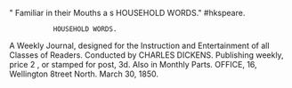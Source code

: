 "   Familiar in their Mouths a s HOUSEHOLD WORDS."
                                           #hkspeare.


               HOUSEHOLD WORDS.
A Weekly Journal, designed for the
Instruction and Entertainment of all
Classes of Readers.    Conducted by
CHARLES DICKENS. Publishing
weekly, price 2 , or stamped for
post, 3d. Also in Monthly Parts.
 OFFICE, 16, Wellington 8treet North.
        March 30, 1850.
